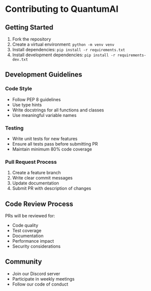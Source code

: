 # Contributing to QuantumAI

## Getting Started

1. Fork the repository
2. Create a virtual environment: `python -m venv venv`
3. Install dependencies: `pip install -r requirements.txt`
4. Install development dependencies: `pip install -r requirements-dev.txt`

## Development Guidelines

### Code Style
- Follow PEP 8 guidelines
- Use type hints
- Write docstrings for all functions and classes
- Use meaningful variable names

### Testing
- Write unit tests for new features
- Ensure all tests pass before submitting PR
- Maintain minimum 80% code coverage

### Pull Request Process
1. Create a feature branch
2. Write clear commit messages
3. Update documentation
4. Submit PR with description of changes

## Code Review Process

PRs will be reviewed for:
- Code quality
- Test coverage
- Documentation
- Performance impact
- Security considerations

## Community
- Join our Discord server
- Participate in weekly meetings
- Follow our code of conduct
